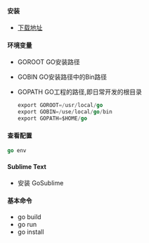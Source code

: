 #### 安装 

* [下载地址](https://studygolang.com/dl)

#### 环境变量

* GOROOT GO安装路径
* GOBIN GO安装路径中的Bin路径
* GOPATH GO工程的路径,即日常开发的根目录

   ```go
   export GOROOT=/usr/local/go
   export GOBIN=/use/local/go/bin
   export GOPATH=$HOME/go
   ```

#### 查看配置

```go
go env
```

#### Sublime Text
* 安装 GoSublime

#### 基本命令
* go build
* go run
* go install

